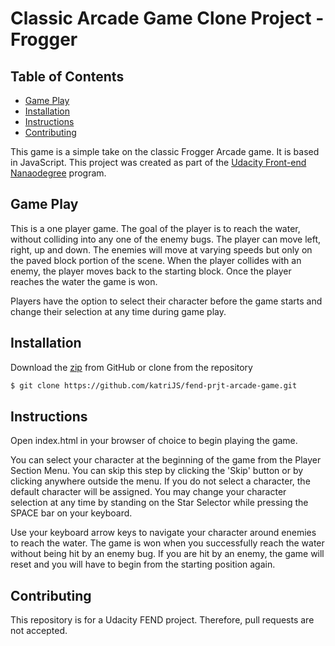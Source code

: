 # Classic Arcade Game Clone Project - Frogger

## Table of Contents

* [Game Play](#gameplay)
* [Installation](#installation)
* [Instructions](#instructions)
* [Contributing](#contributing)

This game is a simple take on the classic Frogger Arcade game. It is based in JavaScript. This project was created as part of the [Udacity Front-end Nanaodegree] program.


## Game Play
 This is a one player game. The goal of the player is to reach the water, without colliding into any one of the enemy bugs. The player can move left, right, up and down. The enemies will move at varying speeds but only on the paved block portion of the scene. When the player collides with an enemy, the player moves back to the starting block. Once the player reaches the water the game is won.

 Players have the option to select their character before the game starts and change their selection at any time during game play.

## Installation

 Download the [zip] from GitHub or clone from the repository
 ```sh
 $ git clone https://github.com/katriJS/fend-prjt-arcade-game.git
 ```

## Instructions

Open index.html in your browser of choice to begin playing the game.

You can select your character at the beginning of the game from the Player Section Menu. You can skip this step by clicking the 'Skip' button or by clicking anywhere outside the menu. If you do not select a
character, the default character will be assigned. You may change your character selection at any time by standing on the Star Selector while pressing the SPACE bar on your keyboard.

Use your keyboard arrow keys to navigate your character around enemies to reach the water. The game is won when you successfully reach the water without being hit by an enemy bug. If you are hit by an enemy, the game will reset and you will have to begin from the starting position again.

## Contributing

This repository is for a Udacity FEND project. Therefore, pull requests are not accepted.


[//]: # (reference links)

   [Udacity Front-end Nanaodegree]: <https://www.udacity.com/course/front-end-web-developer-nanodegree--nd0011>
   [zip]: <https://github.com/katriJS/fend-prjt-arcade-game/archive/master.zip>
